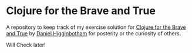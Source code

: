 Clojure for the Brave and True
==============================

A repository to keep track of my exercise solution for [Clojure for the Brave and True](http://www.braveclojure.com/) by [Daniel Higginbotham](http://www.flyingmachinestudios.com) for posterity or the curiosity of others.

Will Check later!
